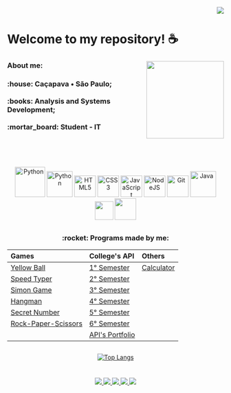  <div align="right">  
     
  ![](https://komarev.com/ghpvc/?username=Madu-Braga&color=blueviolet)    
    
    
</div>           
  
# **Welcome to my repository!** :coffee:
  <div style="display: inline_block">
    <img align="right" src="https://cdn.discordapp.com/attachments/901303352883822635/1078030454109777930/fb5cbc00-0a67-11eb-9c37-3f829f3f7382.png" height="180">
  <div>
      
 <h3 align="left">About me:  </h3>
   <p align="left"><h3> :house: Caçapava • São Paulo;<br><br>
                       :books: Analysis and Systems Development; <br><br>
                       :mortar_board: Student - IT <br>
  </p> 
  <br>
  
   ## 
   
<div align="center">   <br>
   <!--<img src="https://cdn.discordapp.com/attachments/901303352883822635/1003664285047726190/unknown.png" width=6%>&nbsp;&nbsp;>
  <img src="https://cdn.discordapp.com/attachments/901303352883822635/1003665715489931274/unknown.png" width=6%>&nbsp;&nbsp;
  <img src="https://cdn.discordapp.com/attachments/901303352883822635/1003665109652095026/unknown.png" width=8%>&nbsp;&nbsp;
  <img src="https://cdn.discordapp.com/attachments/901303352883822635/1003665895677235230/unknown.png" width=6%>&nbsp;&nbsp;
  <img src="https://cdn.discordapp.com/attachments/901303352883822635/1046775566432481370/unknown.png" width=5.3%>&nbsp;&nbsp;
  -<img src="https://cdn.discordapp.com/attachments/901303352883822635/1046774495572140073/unknown.png" width=6%>&nbsp;&nbsp;
 <img src="https://cdn.discordapp.com/attachments/901303352883822635/1003666496733585418/unknown.png" width=5%>&nbsp;&nbsp;
  <img src="https://cdn.discordapp.com/attachments/901303352883822635/1003669155263823982/unknown.png" width=6%>&nbsp;&nbsp;-->
  <!--<img src="https://cdn.discordapp.com/attachments/826526043917647912/1079100296262856797/Figma-logo.png" width=4%>&nbsp;&nbsp;-->

   
   <img alt="Python" src="https://cdn.jsdelivr.net/gh/devicons/devicon/icons/salesforce/salesforce-original.svg" height="70px">
   <img alt="Python" src="https://cdn.jsdelivr.net/gh/devicons/devicon/icons/python/python-original.svg" height="60px">
   <img alt="HTML5" src="https://cdn.jsdelivr.net/gh/devicons/devicon/icons/html5/html5-original.svg" height="50px">
   <img alt="CSS3" src="https://cdn.jsdelivr.net/gh/devicons/devicon/icons/css3/css3-original.svg"height="50px">
   <img alt="JavaScript" src="https://cdn.jsdelivr.net/gh/devicons/devicon/icons/javascript/javascript-original.svg"height="50px">
   <img alt="NodeJS" src="https://cdn.jsdelivr.net/gh/devicons/devicon/icons/nodejs/nodejs-original.svg" height="50px">
   <img alt="Git" src="https://cdn.jsdelivr.net/gh/devicons/devicon/icons/git/git-original.svg" height="50px">
   <img alt="Java" src="https://cdn.jsdelivr.net/gh/devicons/devicon/icons/java/java-original.svg" height="60px">
   <img src="https://cdn.discordapp.com/attachments/901303352883822635/1003666496733585418/unknown.png" width="43px">
   <img src="https://cdn.discordapp.com/attachments/901303352883822635/1003669155263823982/unknown.png" width="50px">
</div>   

  ## 

 
 <h3 align="center"> 	:rocket: Programs made by me: </h2>
  
<div align="center">
  
|   Games   |   College's API  |    Others    |
| :---         | :---         | :---      |
| [Yellow Ball](https://github.com/madu-braga/Yellow-Ball)  | [1° Semester](https://github.com/DeskwarePI/API-VoMariaFelix)    | [Calculator](https://github.com/madu-braga/Calculadora ) |
| [Speed Typer](https://github.com/madu-braga/Speed-Typer/blob/main/README.md)  | [2° Semester](https://github.com/Inodevs)   |      |    
| [Simon Game](https://github.com/madu-braga/Simon-Game)      |  [3° Semester](https://github.com/NewInoDevs/NewInoDevs)   |        |
| [Hangman](https://github.com/madu-braga/Forca) | [4° Semester](https://github.com/Inodevs-4/2RP)  |      |    
| [Secret Number](https://github.com/madu-braga/Adivinhe)  | [5° Semester](https://github.com/inodevs-5/Reportify_Doc)     |      |  
| [Rock-Paper-Scissors](https://github.com/madu-braga/Jokenpo)  | [6° Semester](https://github.com/Inodevs-6/Inodevs-doc)     |      |  
|   | [API's Portfolio](https://github.com/madu-braga/TG-Portifolio-Fatec/tree/main)     |        |  

 
</div>
  
  ## 
  
 <div align="center"> 
    
<!--[![GitHub Streak](https://streak-stats.demolab.com?user=madu-braga&theme=dark&locale=en_us)](https://git.io/streak-stats) <br><br>-->
[![Top Langs](https://github-readme-stats.vercel.app/api/top-langs/?username=madu-braga&hide_progress=true&theme=dark)](https://github.com/anuraghazra/github-readme-stats)
<!--[![Top Langs](https://github-readme-stats.vercel.app/api/top-langs/?username=madubraga&layout=compact&theme=dark&hide_progress=true)](https://github.com/Madu-Braga/github-readme-stats)
![Top Lang](https://github-readme-stats.vercel.app/api?username=madu-braga&show_icons=true&theme=radical)-->

 </div>
  
  #
  
 <div align="center"> 
   
  <a href = "https://mail.google.com/mail/u/0/?tab=rm&ogbl#inbox?compose=CllgCJqXPtFPLMWKPfFmlXVxmJSvbkPpTzxXgpPqfGxLGrgBnsLPcdHCZtVlLnZsbvXllKsMqJV">
    <img src="https://img.shields.io/badge/-Gmail-%23EA4335?style=for-the-badge&logo=gmail&logoColor=white" target="_blank">
  </a>
  <a href="https://trailblazer.me/id/duda-braga" target="_blank">
    <img src="https://img.shields.io/badge/Salesforce-00A1E0?style=for-the-badge&logo=Salesforce&logoColor=white" target="_blank"> 
  </a>
  <a href="https://www.linkedin.com/in/maria-eduarda-macedo-braga-4663bb208/" target="_blank">
    <img src="https://img.shields.io/badge/-LinkedIn-%230077B5?style=for-the-badge&logo=linkedin&logoColor=white" target="_blank"> 
  </a>
 <a href="https://www.duolingo.com/profile/duda.mb_" target="_blank">
    <img src="https://img.shields.io/badge/Duolingo-58CC02?style=for-the-badge&logo=Duolingo&logoColor=white" target="_blank"> 
  </a> 
  <a href="https://www.instagram.com/duda.mb_/?hl=pt-br" target="_blank">
    <img src="https://img.shields.io/badge/-Instagram-%23E4405F?style=for-the-badge&logo=instagram&logoColor=white" target="_blank"> 
   </a> 
</div>
